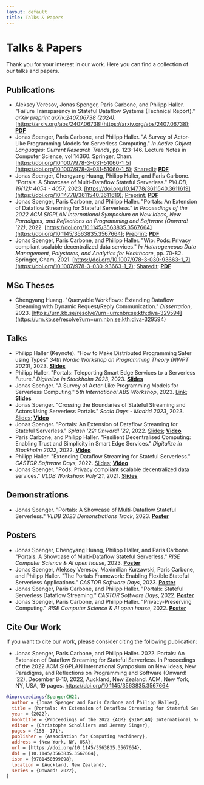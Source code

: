```yaml
---
layout: default
title: Talks & Papers
---
```


# Talks & Papers

Thank you for your interest in our work. Here you can find a collection of our talks and papers.

## Publications
* Aleksey Veresov, Jonas Spenger, Paris Carbone, and Philipp Haller. "Failure Transparency in Stateful Dataflow Systems (Technical Report)." *arXiv preprint arXiv:2407.06738 (2024).* [https://arxiv.org/abs/2407.06738](https://arxiv.org/abs/2407.06738); **[PDF](https://arxiv.org/pdf/2407.06738)**
* Jonas Spenger, Paris Carbone, and Philipp Haller. "A Survey of Actor-Like Programming Models for Serverless Computing." *In Active Object Languages: Current Research Trends*, pp. 123-146. Lecture Notes in Computer Science, vol 14360. Springer, Cham. [https://doi.org/10.1007/978-3-031-51060-1_5](https://doi.org/10.1007/978-3-031-51060-1_5); [SharedIt](https://rdcu.be/dxwia); **[PDF](https://people.kth.se/~jspenger/pdfs/spenger23aol.pdf)**
* Jonas Spenger, Chengyang Huang, Philipp Haller, and Paris Carbone. "Portals: A Showcase of Multi-Dataflow Stateful Serverless." *PVLDB, 16(12): 4054 - 4057*, 2023. [https://doi.org/10.14778/3611540.3611619](https://doi.org/10.14778/3611540.3611619); [Preprint](https://people.kth.se/~jspenger/pdfs/spenger23vldb.pdf); **[PDF](https://www.vldb.org/pvldb/vol16/p4054-spenger.pdf)**
* Jonas Spenger, Paris Carbone, and Philipp Haller. "Portals: An Extension of Dataflow Streaming for Stateful Serverless." *In Proceedings of the 2022 ACM SIGPLAN International Symposium on New Ideas, New Paradigms, and Reflections on Programming and Software (Onward! ’22)*, 2022. [https://doi.org/10.1145/3563835.3567664](https://doi.org/10.1145/3563835.3567664); [Preprint](https://people.kth.se/~jspenger/pdfs/spenger22onward.pdf);  **[PDF](https://dl.acm.org/doi/pdf/10.1145/3563835.3567664)**
* Jonas Spenger, Paris Carbone, and Philipp Haller. "Wip: Pods: Privacy compliant scalable decentralized data services." *In Heterogeneous Data Management, Polystores, and Analytics for Healthcare*, pp. 70-82. Springer, Cham, 2021. [https://doi.org/10.1007/978-3-030-93663-1_7](https://doi.org/10.1007/978-3-030-93663-1_7); [SharedIt](https://rdcu.be/dxwj0); **[PDF](https://people.kth.se/~jspenger/pdfs/spenger21poly.pdf)**

## MSc Theses
* Chengyang Huang. "Queryable Workflows: Extending Dataflow Streaming with Dynamic Request/Reply Communication." *Dissertation*, 2023. [https://urn.kb.se/resolve?urn=urn:nbn:se:kth:diva-329594](https://urn.kb.se/resolve?urn=urn:nbn:se:kth:diva-329594)

## Talks
* Philipp Haller (Keynote). "How to Make Distributed Programming Safer using Types" *34th Nordic Workshop on Programming Theory (NWPT 2023)*, 2023. **[Slides](https://speakerdeck.com/phaller/how-to-make-distributed-programming-safer-using-types)**
* Philipp Haller. "Portals: Teleporting Smart Edge Services to a Serverless Future." *Digitalize in Stockholm 2023*, 2023. **[Slides](https://speakerdeck.com/phaller/portals-teleporting-smart-edge-services-to-a-serverless-future)**
* Jonas Spenger. "A Survey of Actor-Like Programming Models for Serverless Computing." *5th International ABS Workshop*, 2023. [Link](https://edkamb.github.io/ABS_23/); **[Slides](https://people.kth.se/~jspenger/slides/spenger23abs-slides.pdf)**
* Jonas Spenger. "Crossing the Boundaries of Stateful Streaming and Actors Using Serverless Portals." *Scala Days - Madrid 2023*, 2023. [Slides](https://people.kth.se/~jspenger/slides/spenger23scaladays-slides.pdf); **[Video](https://www.youtube.com/watch?v=Ctpif-uk7sw)**
* Jonas Spenger. "Portals: An Extension of Dataflow Streaming for Stateful Serverless." *Splash '22: Onward! ’22*, 2022. [Slides](https://people.kth.se/~jspenger/slides/spenger22onward-slides.pdf); **[Video](https://www.youtube.com/watch?v=LyLNjtENti4)**
* Paris Carbone, and Philipp Haller. "Resilient Decentralised Computing: Enabling Trust and Simplicity in Smart Edge Services." *Digitalize in Stockholm 2022*, 2022. **[Video](https://www.youtube.com/watch?v=bzpQpm61o2c)**
* Philipp Haller. "Extending Dataflow Streaming for Stateful Serverless." *CASTOR Software Days*, 2022. [Slides](https://speakerdeck.com/phaller/extending-dataflow-streaming-for-stateful-serverless); **[Video](https://www.youtube.com/watch?v=M5Wv6Y8N2wM)**
* Jonas Spenger. "Pods: Privacy compliant scalable decentralized data services." *VLDB Workshop: Poly'21*, 2021. **[Slides](https://people.kth.se/~jspenger/slides/spenger21poly-slides.pdf)**

## Demonstrations
* Jonas Spenger. "Portals: A Showcase of Multi-Dataflow Stateful Serverless." *VLDB 2023 Demonstrations Track*, 2023. **[Poster](https://people.kth.se/~jspenger/posters/spenger23vldb-poster.pdf)**
  
## Posters
* Jonas Spenger, Chengyang Huang, Philipp Haller, and Paris Carbone. "Portals: A Showcase of Multi-Dataflow Stateful Serverless." *RISE Computer Science & AI open house*, 2023. **[Poster](https://people.kth.se/~jspenger/posters/spenger23vldb-poster.pdf)**
* Jonas Spenger, Aleksey Veresov, Maximilian Kurzawski, Paris Carbone, and Philipp Haller. "The Portals Framework: Enabling Flexible Stateful Serverless Applications." *CASTOR Software Days*, 2023. **[Poster](https://people.kth.se/~jspenger/posters/spenger23castor-poster.pdf)**
* Jonas Spenger, Paris Carbone, and Philipp Haller. "Portals: Stateful Serverless Dataflow Streaming." *CASTOR Software Days*, 2022. **[Poster](https://people.kth.se/~jspenger/posters/spenger22castor-poster.pdf)**
* Jonas Spenger, Paris Carbone, and Philipp Haller. "Privacy-Preserving Computing." *RISE Computer Science & AI open house*, 2022. **[Poster](https://people.kth.se/~jspenger/posters/spenger22rise-poster.pdf)**

## Cite Our Work

If you want to cite our work, please consider citing the following publication:

* Jonas Spenger, Paris Carbone, and Philipp Haller. 2022. Portals: An Extension of Dataflow Streaming for Stateful Serverless. In Proceedings of the 2022 ACM SIGPLAN International Symposium on New Ideas, New Paradigms, and Reflections on Programming and Software (Onward! ’22), December 8-10, 2022, Auckland, New Zealand. ACM, New York, NY, USA, 19 pages. https://doi.org/10.1145/3563835.3567664

```bibtex
@inproceedings{SpengerCH22,
  author = {Jonas Spenger and Paris Carbone and Philipp Haller},
  title = {Portals: An Extension of Dataflow Streaming for Stateful Serverless},
  year = {2022},
  booktitle = {Proceedings of the 2022 {ACM} {SIGPLAN} International Symposium on New Ideas, New Paradigms, and Reflections on Programming and Software, Onward! 2022, Auckland, New Zealand, December 8-10, 2022},
  editor = {Christophe Scholliers and Jeremy Singer},
  pages = {153--171},
  publisher = {Association for Computing Machinery},
  address = {New York, NY, USA},
  url = {https://doi.org/10.1145/3563835.3567664},
  doi = {10.1145/3563835.3567664},
  isbn = {9781450399098},
  location = {Auckland, New Zealand},
  series = {Onward! 2022},
}
```
